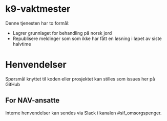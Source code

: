 k9-vaktmester
================
Denne tjenesten har to formål:
* Lagrer grunnlaget for behandling på norsk jord
* Republisere meldinger som som ikke har fått en løsning i løpet av siste halvtime

# Henvendelser

Spørsmål knyttet til koden eller prosjektet kan stilles som issues her på GitHub

## For NAV-ansatte

Interne henvendelser kan sendes via Slack i kanalen #sif_omsorgspenger.
